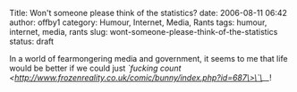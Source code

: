 Title: Won't someone please think of the statistics?
date: 2006-08-11 06:42
author: offby1
category: Humour, Internet, Media, Rants
tags: humour, internet, media, rants
slug: wont-someone-please-think-of-the-statistics
status: draft

In a world of fearmongering media and government, it seems to me that life would be better if we could just *\`fucking count \<http://www.frozenreality.co.uk/comic/bunny/index.php?id=687\>\`\__*!
